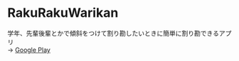 # RakuRakuWarikan

学年、先輩後輩とかで傾斜をつけて割り勘したいときに簡単に割り勘できるアプリ  
-> [Google Play](https://play.google.com/store/apps/details?id=edu.self.paymentinclination)
